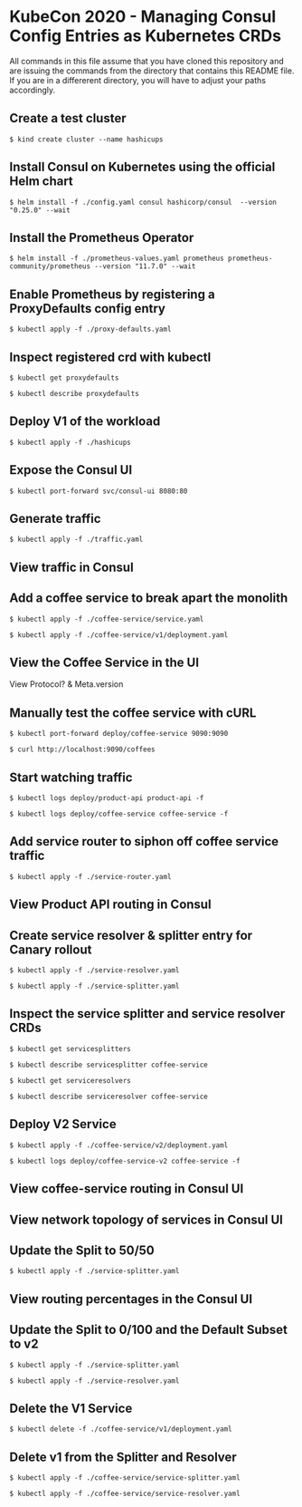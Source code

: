 # KubeCon 2020 - Managing Consul Config Entries as Kubernetes CRDs

All commands in this file assume that you have cloned this repository and are
issuing the commands from the directory that contains this README file. If you
are in a differerent directory, you will have to adjust your paths accordingly.

## Create a test cluster

```shell-session
$ kind create cluster --name hashicups
```

## Install Consul on Kubernetes using the official Helm chart

```shell-session
$ helm install -f ./config.yaml consul hashicorp/consul  --version "0.25.0" --wait
```

## Install the Prometheus Operator

```shell-session
$ helm install -f ./prometheus-values.yaml prometheus prometheus-community/prometheus --version "11.7.0" --wait
```

## Enable Prometheus by registering a ProxyDefaults config entry

```shell-session
$ kubectl apply -f ./proxy-defaults.yaml
```

## Inspect registered crd with kubectl

```shell-session
$ kubectl get proxydefaults
```

```shell-session
$ kubectl describe proxydefaults
```

## Deploy V1 of the workload

```shell-session
$ kubectl apply -f ./hashicups
```

## Expose the Consul UI

```shell-session
$ kubectl port-forward svc/consul-ui 8080:80
```

## Generate traffic

```shell-session
$ kubectl apply -f ./traffic.yaml
```

## View traffic in Consul

## Add a coffee service to break apart the monolith

```shell-session
$ kubectl apply -f ./coffee-service/service.yaml
```

```shell-session
$ kubectl apply -f ./coffee-service/v1/deployment.yaml
```

## View the Coffee Service in the UI

View Protocol? & Meta.version

## Manually test the coffee service with cURL

```shell-session
$ kubectl port-forward deploy/coffee-service 9090:9090
```

```shell-session
$ curl http://localhost:9090/coffees
```

## Start watching traffic

```shell-session
$ kubectl logs deploy/product-api product-api -f
```

```shell-session
$ kubectl logs deploy/coffee-service coffee-service -f
```

## Add service router to siphon off coffee service traffic

```shell-session
$ kubectl apply -f ./service-router.yaml
```

## View Product API routing in Consul

## Create service resolver & splitter entry for Canary rollout

```shell-session
$ kubectl apply -f ./service-resolver.yaml
```

```shell-session
$ kubectl apply -f ./service-splitter.yaml
```

## Inspect the service splitter and service resolver CRDs

```shell-session
$ kubectl get servicesplitters
```

```shell-session
$ kubectl describe servicesplitter coffee-service
````

```shell-session
$ kubectl get serviceresolvers
```

```shell-session
$ kubectl describe serviceresolver coffee-service
```

## Deploy V2 Service

```shell-session
$ kubectl apply -f ./coffee-service/v2/deployment.yaml
```

```shell-session
$ kubectl logs deploy/coffee-service-v2 coffee-service -f
```

## View coffee-service routing in Consul UI

## View network topology of services in Consul UI

## Update the Split to 50/50

```shell-session
$ kubectl apply -f ./service-splitter.yaml
```

## View routing percentages in the Consul UI

## Update the Split to 0/100 and the Default Subset to v2

```shell-session
$ kubectl apply -f ./service-splitter.yaml
```

```shell-session
$ kubectl apply -f ./service-resolver.yaml
```

## Delete the V1 Service

```shell-service
$ kubectl delete -f ./coffee-service/v1/deployment.yaml
```

## Delete v1 from the Splitter and Resolver

```shell-session
$ kubectl apply -f ./coffee-service/service-splitter.yaml
```

```shell-session
$ kubectl apply -f ./coffee-service/service-resolver.yaml
```
